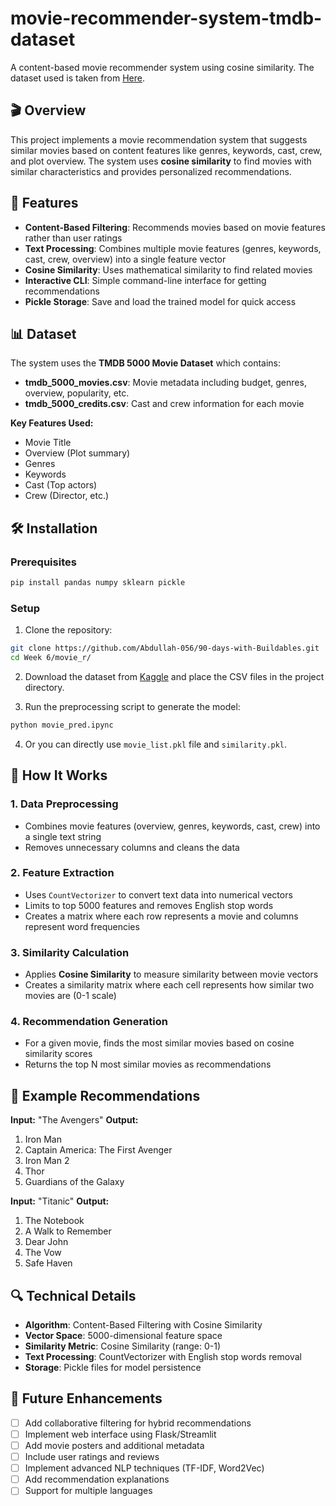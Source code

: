 # movie-recommender-system-tmdb-dataset

A content-based movie recommender system using cosine similarity. The dataset used is taken from [Here](https://www.kaggle.com/datasets/tmdb/tmdb-movie-metadata?select=tmdb_5000_movies.csv).

## 🎬 Overview

This project implements a movie recommendation system that suggests similar movies based on content features like genres, keywords, cast, crew, and plot overview. The system uses **cosine similarity** to find movies with similar characteristics and provides personalized recommendations.

## 🚀 Features

- **Content-Based Filtering**: Recommends movies based on movie features rather than user ratings
- **Text Processing**: Combines multiple movie features (genres, keywords, cast, crew, overview) into a single feature vector
- **Cosine Similarity**: Uses mathematical similarity to find related movies
- **Interactive CLI**: Simple command-line interface for getting recommendations
- **Pickle Storage**: Save and load the trained model for quick access

## 📊 Dataset

The system uses the **TMDB 5000 Movie Dataset** which contains:
- **tmdb_5000_movies.csv**: Movie metadata including budget, genres, overview, popularity, etc.
- **tmdb_5000_credits.csv**: Cast and crew information for each movie

**Key Features Used:**
- Movie Title
- Overview (Plot summary)
- Genres
- Keywords
- Cast (Top actors)
- Crew (Director, etc.)

## 🛠️ Installation

### Prerequisites
```bash
pip install pandas numpy sklearn pickle
```

### Setup
1. Clone the repository:
```bash
git clone https://github.com/Abdullah-056/90-days-with-Buildables.git
cd Week 6/movie_r/
```

2. Download the dataset from [Kaggle](https://www.kaggle.com/datasets/tmdb/tmdb-movie-metadata) and place the CSV files in the project directory.

3. Run the preprocessing script to generate the model:
```bash
python movie_pred.ipync
```

4. Or you can directly use `movie_list.pkl` file and `similarity.pkl`.


## 🔧 How It Works

### 1. **Data Preprocessing**
- Combines movie features (overview, genres, keywords, cast, crew) into a single text string
- Removes unnecessary columns and cleans the data

### 2. **Feature Extraction**
- Uses `CountVectorizer` to convert text data into numerical vectors
- Limits to top 5000 features and removes English stop words
- Creates a matrix where each row represents a movie and columns represent word frequencies

### 3. **Similarity Calculation**
- Applies **Cosine Similarity** to measure similarity between movie vectors
- Creates a similarity matrix where each cell represents how similar two movies are (0-1 scale)

### 4. **Recommendation Generation**
- For a given movie, finds the most similar movies based on cosine similarity scores
- Returns the top N most similar movies as recommendations


## 🎯 Example Recommendations

**Input:** "The Avengers"
**Output:**
1. Iron Man
2. Captain America: The First Avenger
3. Iron Man 2
4. Thor
5. Guardians of the Galaxy

**Input:** "Titanic"
**Output:**
1. The Notebook
2. A Walk to Remember
3. Dear John
4. The Vow
5. Safe Haven

## 🔍 Technical Details

- **Algorithm**: Content-Based Filtering with Cosine Similarity
- **Vector Space**: 5000-dimensional feature space
- **Similarity Metric**: Cosine Similarity (range: 0-1)
- **Text Processing**: CountVectorizer with English stop words removal
- **Storage**: Pickle files for model persistence

## 🚧 Future Enhancements

- [ ] Add collaborative filtering for hybrid recommendations
- [ ] Implement web interface using Flask/Streamlit
- [ ] Add movie posters and additional metadata
- [ ] Include user ratings and reviews
- [ ] Implement advanced NLP techniques (TF-IDF, Word2Vec)
- [ ] Add recommendation explanations
- [ ] Support for multiple languages

